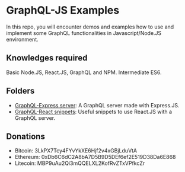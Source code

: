 
# GraphQL-JS Examples 

In this repo, you will encounter demos and examples how to use and implement some GraphQL functionalities in Javascript/Node.JS environment.

## Knowledges required

Basic Node.JS, React.JS, GraphQL and NPM.
Intermediate ES6.

## Folders

 - [GraphQL-Express server](https://github.com/daveporras/graphql-js-examples/tree/master/graphql-express): A GraphQL server made with Express.JS.
 - [GraphQL-React snippets](https://github.com/daveporras/graphql-js-examples/tree/master/graphql-react): Useful snippets to use React.JS with a GraphQL server.

## Donations

- Bitcoin: 3LkPX7Tcy4FYvYkXE6Hjf2v4xGBjLduVtA
- Ethereum: 0xDb6C6dC2A8bA7D5B9D5DEf6ef2E519D38Da6E868
- Litecoin: MBP9uAu2Qi3mQQELXL2KofRvZTxVPfkcZr